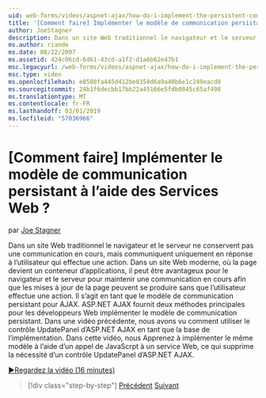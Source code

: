 ```yaml
---
uid: web-forms/videos/aspnet-ajax/how-do-i-implement-the-persistent-communications-pattern-using-web-services
title: '[Comment faire] Implémenter le modèle de communication persistant à l’aide des Services Web ? | Microsoft Docs'
author: JoeStagner
description: Dans un site Web traditionnel le navigateur et le serveur ne conservent pas une communication en cours, mais communiquent uniquement en réponse à l’utilisateur qui effectue un acte...
ms.author: riande
ms.date: 08/22/2007
ms.assetid: 424c06cd-6d61-43cd-a1f2-d1a6b62e47b1
msc.legacyurl: /web-forms/videos/aspnet-ajax/how-do-i-implement-the-persistent-communications-pattern-using-web-services
msc.type: video
ms.openlocfilehash: e8508fa445d412be8358d6a9a40b6e1c249eacd0
ms.sourcegitcommit: 24b1f6decbb17bb22a45166e5fdb0845c65af498
ms.translationtype: MT
ms.contentlocale: fr-FR
ms.lasthandoff: 03/01/2019
ms.locfileid: "57036966"
---
```

<a name="how-do-i-implement-the-persistent-communications-pattern-using-web-services"></a>[Comment faire] Implémenter le modèle de communication persistant à l’aide des Services Web ?
====================
par [Joe Stagner](https://github.com/JoeStagner)

Dans un site Web traditionnel le navigateur et le serveur ne conservent pas une communication en cours, mais communiquent uniquement en réponse à l’utilisateur qui effectue une action. Dans un site Web moderne, où la page devient un conteneur d’applications, il peut être avantageux pour le navigateur et le serveur pour maintenir une communication en cours afin que les mises à jour de la page peuvent se produire sans que l’utilisateur effectue une action. Il s’agit en tant que le modèle de communication persistant pour AJAX. ASP.NET AJAX fournit deux méthodes principales pour les développeurs Web implémenter le modèle de communication persistant. Dans une vidéo précédente, nous avons vu comment utiliser le contrôle UpdatePanel d’ASP.NET AJAX en tant que la base de l’implémentation. Dans cette vidéo, nous Apprenez à implémenter le même modèle à l’aide d’un appel de JavaScrpt à un service Web, ce qui supprime la nécessité d’un contrôle UpdatePanel d’ASP.NET AJAX.

[&#9654;Regardez la vidéo (16 minutes)](https://channel9.msdn.com/Blogs/ASP-NET-Site-Videos/how-do-i-implement-the-persistent-communications-pattern-using-web-services)

> [!div class="step-by-step"]
> [Précédent](how-do-i-localize-an-aspnet-ajax-application.md)
> [Suivant](how-do-i-trigger-an-updatepanel-refresh-from-a-dropdownlist-control.md)
